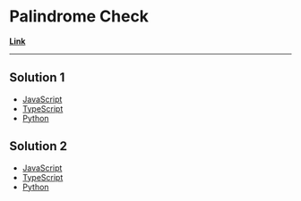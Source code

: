 # Palindrome Check

[**Link**](https://www.algoexpert.io/questions/Palindrome%20Check)

---

## Solution 1

- [JavaScript](./solution_1/palindrome-check.js)
- [TypeScript](./solution_1/palindrome-check.ts)
- [Python](./solution_1/palindrome-check.py)

## Solution 2

- [JavaScript]()
- [TypeScript]()
- [Python]()
